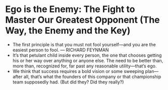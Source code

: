 # Ego is the Enemy: The Fight to Master Our Greatest Opponent (The Way, the Enemy and the Key)

- The first principle is that you must not fool yourself—and you are the easiest person to fool. — RICHARD FEYNMAN
- It’s that petulant child inside every person, the one that chooses getting his or her way over anything or anyone else. The need to be better than, more than, recognized for, far past any reasonable utility—that’s ego.
- We think that success requires a bold vision or some sweeping plan—after all, that’s what the founders of this company or that championship team supposedly had. (But did they? Did they really?)
